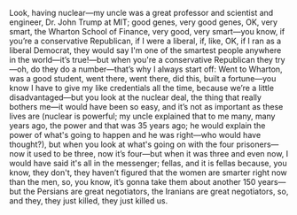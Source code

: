 Look, having nuclear—my uncle was a great professor and scientist and engineer, Dr. John Trump at MIT; good genes, very good genes, OK, very smart, the Wharton School of Finance, very good, very smart—you know, if you’re a conservative Republican, if I were a liberal, if, like, OK, if I ran as a liberal Democrat, they would say I'm one of the smartest people anywhere in the world—it’s true!—but when you're a conservative Republican they try—oh, do they do a number—that’s why I always start off: Went to Wharton, was a good student, went there, went there, did this, built a fortune—you know I have to give my like credentials all the time, because we’re a little disadvantaged—but you look at the nuclear deal, the thing that really bothers me—it would have been so easy, and it’s not as important as these lives are (nuclear is powerful; my uncle explained that to me many, many years ago, the power and that was 35 years ago; he would explain the power of what's going to happen and he was right—who would have thought?), but when you look at what's going on with the four prisoners—now it used to be three, now it’s four—but when it was three and even now, I would have said it's all in the messenger; fellas, and it is fellas because, you know, they don't, they haven’t figured that the women are smarter right now than the men, so, you know, it’s gonna take them about another 150 years—but the Persians are great negotiators, the Iranians are great negotiators, so, and they, they just killed, they just killed us.